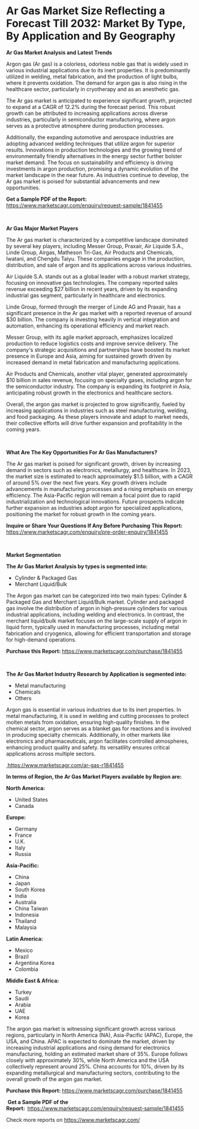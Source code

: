 <p><h1>Ar Gas Market Size Reflecting a Forecast Till 2032: Market By Type, By Application and By Geography</h1></p><p><strong>Ar Gas Market Analysis and Latest Trends</strong></p>
<p><p>Argon gas (Ar gas) is a colorless, odorless noble gas that is widely used in various industrial applications due to its inert properties. It is predominantly utilized in welding, metal fabrication, and the production of light bulbs, where it prevents oxidation. The demand for argon gas is also rising in the healthcare sector, particularly in cryotherapy and as an anesthetic gas.</p><p>The Ar gas market is anticipated to experience significant growth, projected to expand at a CAGR of 12.2% during the forecast period. This robust growth can be attributed to increasing applications across diverse industries, particularly in semiconductor manufacturing, where argon serves as a protective atmosphere during production processes. </p><p>Additionally, the expanding automotive and aerospace industries are adopting advanced welding techniques that utilize argon for superior results. Innovations in production technologies and the growing trend of environmentally friendly alternatives in the energy sector further bolster market demand. The focus on sustainability and efficiency is driving investments in argon production, promising a dynamic evolution of the market landscape in the near future. As industries continue to develop, the Ar gas market is poised for substantial advancements and new opportunities.</p></p>
<p><strong>Get a Sample PDF of the Report:&nbsp;</strong> <a href="https://www.marketscagr.com/enquiry/request-sample/1841455?utm_campaign=3546&utm_medium=2&utm_source=Github&utm_content=ia&utm_term=01042025&utm_id=ar-gas">https://www.marketscagr.com/enquiry/request-sample/1841455</a></p>
<p>&nbsp;</p>
<p><strong>Ar Gas Major Market Players</strong></p>
<p><p>The Ar gas market is characterized by a competitive landscape dominated by several key players, including Messer Group, Praxair, Air Liquide S.A., Linde Group, Airgas, Matheson Tri-Gas, Air Products and Chemicals, Iwatani, and Chengdu Taiyu. These companies engage in the production, distribution, and sale of argon and its applications across various industries.</p><p>Air Liquide S.A. stands out as a global leader with a robust market strategy, focusing on innovative gas technologies. The company reported sales revenue exceeding $27 billion in recent years, driven by its expanding industrial gas segment, particularly in healthcare and electronics.</p><p>Linde Group, formed through the merger of Linde AG and Praxair, has a significant presence in the Ar gas market with a reported revenue of around $30 billion. The company is investing heavily in vertical integration and automation, enhancing its operational efficiency and market reach.</p><p>Messer Group, with its agile market approach, emphasizes localized production to reduce logistics costs and improve service delivery. The company's strategic acquisitions and partnerships have boosted its market presence in Europe and Asia, aiming for sustained growth driven by increased demand in metal fabrication and manufacturing applications.</p><p>Air Products and Chemicals, another vital player, generated approximately $10 billion in sales revenue, focusing on specialty gases, including argon for the semiconductor industry. The company is expanding its footprint in Asia, anticipating robust growth in the electronics and healthcare sectors.</p><p>Overall, the argon gas market is projected to grow significantly, fueled by increasing applications in industries such as steel manufacturing, welding, and food packaging. As these players innovate and adapt to market needs, their collective efforts will drive further expansion and profitability in the coming years.</p></p>
<p>&nbsp;</p>
<p><strong>What Are The Key Opportunities For Ar Gas Manufacturers?</strong></p>
<p><p>The Ar gas market is poised for significant growth, driven by increasing demand in sectors such as electronics, metallurgy, and healthcare. In 2023, the market size is estimated to reach approximately $1.5 billion, with a CAGR of around 5% over the next five years. Key growth drivers include advancements in manufacturing processes and a rising emphasis on energy efficiency. The Asia-Pacific region will remain a focal point due to rapid industrialization and technological innovations. Future prospects indicate further expansion as industries adopt argon for specialized applications, positioning the market for robust growth in the coming years.</p></p>
<p><strong>Inquire or Share Your Questions If Any Before Purchasing This Report:</strong> <a href="https://www.marketscagr.com/enquiry/pre-order-enquiry/1841455?utm_campaign=3546&utm_medium=2&utm_source=Github&utm_content=ia&utm_term=01042025&utm_id=ar-gas">https://www.marketscagr.com/enquiry/pre-order-enquiry/1841455</a></p>
<p>&nbsp;</p>
<p><strong>Market Segmentation</strong></p>
<p><strong>The Ar Gas Market Analysis by types is segmented into:</strong></p>
<p><ul><li>Cylinder & Packaged Gas</li><li>Merchant Liquid/Bulk</li></ul></p>
<p><p>The Argon gas market can be categorized into two main types: Cylinder & Packaged Gas and Merchant Liquid/Bulk market. Cylinder and packaged gas involve the distribution of argon in high-pressure cylinders for various industrial applications, including welding and electronics. In contrast, the merchant liquid/bulk market focuses on the large-scale supply of argon in liquid form, typically used in manufacturing processes, including metal fabrication and cryogenics, allowing for efficient transportation and storage for high-demand operations.</p></p>
<p><strong>Purchase this Report:&nbsp;</strong><a href="https://www.marketscagr.com/purchase/1841455?utm_campaign=3546&utm_medium=2&utm_source=Github&utm_content=ia&utm_term=01042025&utm_id=ar-gas">https://www.marketscagr.com/purchase/1841455</a></p>
<p>&nbsp;</p>
<p><strong>The Ar Gas Market Industry Research by Application is segmented into:</strong></p>
<p><ul><li>Metal manufacturing</li><li>Chemicals</li><li>Others</li></ul></p>
<p><p>Argon gas is essential in various industries due to its inert properties. In metal manufacturing, it is used in welding and cutting processes to protect molten metals from oxidation, ensuring high-quality finishes. In the chemical sector, argon serves as a blanket gas for reactions and is involved in producing specialty chemicals. Additionally, in other markets like electronics and pharmaceuticals, argon facilitates controlled atmospheres, enhancing product quality and safety. Its versatility ensures critical applications across multiple sectors.</p></p>
<p><a href="https://www.marketscagr.com/ar-gas-r1841455?utm_campaign=3546&utm_medium=2&utm_source=Github&utm_content=ia&utm_term=01042025&utm_id=ar-gas">&nbsp;https://www.marketscagr.com/ar-gas-r1841455</a></p>
<p><strong>In terms of Region, the Ar Gas Market Players available by Region are:</strong></p>
<p>
    <p> <strong> North America: </strong>
        <ul>
            <li>United States</li>
            <li>Canada</li>
        </ul>
        </p> 
    <p> <strong> Europe: </strong>
        <ul>
            <li>Germany</li>
            <li>France</li>
            <li>U.K.</li>
            <li>Italy</li>
            <li>Russia</li>
        </ul>
        </p> 
    <p> <strong> Asia-Pacific: </strong>
        <ul>
            <li>China</li>
            <li>Japan</li>
            <li>South Korea</li>
            <li>India</li>
            <li>Australia</li>
            <li>China Taiwan</li>
            <li>Indonesia</li>
            <li>Thailand</li>
            <li>Malaysia</li>
        </ul>
        </p> 
    <p> <strong> Latin America: </strong>
        <ul>
            <li>Mexico</li>
            <li>Brazil</li>
            <li>Argentina Korea</li>
            <li>Colombia</li>
        </ul>
        </p> 
    <p> <strong> Middle East & Africa: </strong>
        <ul>
            <li>Turkey</li>
            <li>Saudi</li>
            <li>Arabia</li>
            <li>UAE</li>
            <li>Korea</li>
        </ul>
    </p>
    </p>
<p><p>The argon gas market is witnessing significant growth across various regions, particularly in North America (NA), Asia-Pacific (APAC), Europe, the USA, and China. APAC is expected to dominate the market, driven by increasing industrial applications and rising demand for electronics manufacturing, holding an estimated market share of 35%. Europe follows closely with approximately 30%, while North America and the USA collectively represent around 25%. China accounts for 10%, driven by its expanding metallurgical and manufacturing sectors, contributing to the overall growth of the argon gas market.</p></p>
<p><strong>Purchase this Report: </strong><a href="https://www.marketscagr.com/purchase/1841455?utm_campaign=3546&utm_medium=2&utm_source=Github&utm_content=ia&utm_term=01042025&utm_id=ar-gas">https://www.marketscagr.com/purchase/1841455</a></p>
<p>&nbsp;<strong>Get a Sample PDF of the Report:&nbsp;&nbsp;</strong><a href="https://www.marketscagr.com/enquiry/request-sample/1841455?utm_campaign=3546&utm_medium=2&utm_source=Github&utm_content=ia&utm_term=01042025&utm_id=ar-gas">https://www.marketscagr.com/enquiry/request-sample/1841455</a></p>
<p><strong></strong></p>
<p>Check more reports on <a href="https://www.marketscagr.com/?utm_campaign=3546&utm_medium=2&utm_source=Github&utm_content=ia&utm_term=01042025&utm_id=ar-gas">https://www.marketscagr.com/</a></p>